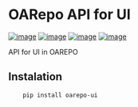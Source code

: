 <!--
 Copyright (c) 2022 CESNET

 This software is released under the MIT License.
 https://opensource.org/licenses/MIT
-->

# OARepo API for UI

[![image][]][1]
[![image][2]][3]
[![image][4]][5]
[![image][6]][7]

API for UI in OAREPO

## Instalation

```bash
    pip install oarepo-ui
```

[image]: https://img.shields.io/github/license/oarepo/oarepo-ui.svg
[1]: https://github.com/oarepo/oarepo-ui/blob/master/LICENSE
[2]: https://img.shields.io/travis/oarepo/oarepo-ui.svg
[3]: https://travis-ci.org/oarepo/oarepo-ui
[4]: https://img.shields.io/coveralls/oarepo/oarepo-ui.svg
[5]: https://coveralls.io/r/oarepo/oarepo-ui
[6]: https://img.shields.io/pypi/v/oarepo-ui.svg
[7]: https://pypi.org/pypi/oarepo-ui
